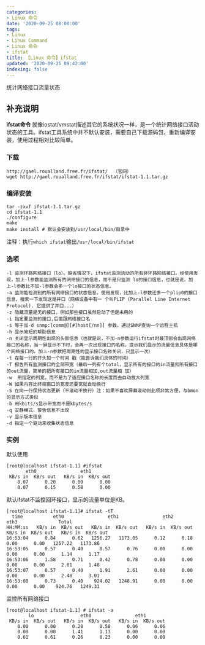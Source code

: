 ```yaml
---
categories:
- Linux 命令
date: '2020-09-25 08:00:00'
tags:
- Linux
- Linux Command
- Linux 命令
- ifstat
title: 【Linux 命令】ifstat
updated: '2020-09-25 09:42:00'
indexing: false
---
```


统计网络接口流量状态

## 补充说明

**ifstat命令** 就像iostat/vmstat描述其它的系统状况一样，是一个统计网络接口活动状态的工具。ifstat工具系统中并不默认安装，需要自己下载源码包，重新编译安装，使用过程相对比较简单。

###  下载 

```shell
http://gael.roualland.free.fr/ifstat/  （官网）
wget http://gael.roualland.free.fr/ifstat/ifstat-1.1.tar.gz
```

###  编译安装 

```shell
tar -zxvf ifstat-1.1.tar.gz
cd ifstat-1.1
./configure            
make
make install # 默认会安装到/usr/local/bin/目录中
```

注释：执行`which ifstat`输出`/usr/local/bin/ifstat`

###  选项 

```shell
-l 监测环路网络接口（lo）。缺省情况下，ifstat监测活动的所有非环路网络接口。经使用发现，加上-l参数能监测所有的网络接口的信息，而不是只监测 lo的接口信息，也就是说，加上-l参数比不加-l参数会多一个lo接口的状态信息。
-a 监测能检测到的所有网络接口的状态信息。使用发现，比加上-l参数还多一个plip0的接口信息，搜索一下发现这是并口（网络设备中有一 个叫PLIP (Parallel Line Internet Protocol). 它提供了并口...）
-z 隐藏流量是无的接口，例如那些接口虽然启动了但是未用的
-i 指定要监测的接口,后面跟网络接口名
-s 等于加-d snmp:[comm@][#]host[/nn]] 参数，通过SNMP查询一个远程主机
-h 显示简短的帮助信息
-n 关闭显示周期性出现的头部信息（也就是说，不加-n参数运行ifstat时最顶部会出现网络接口的名称，当一屏显示不下时，会再一次出现接口的名称，提示我们显示的流量信息具体是哪个网络接口的。加上-n参数把周期性的显示接口名称关闭，只显示一次）
-t 在每一行的开头加一个时间 戳（能告诉我们具体的时间）
-T 报告所有监测接口的全部带宽（最后一列有个total，显示所有的接口的in流量和所有接口的out流量，简单的把所有接口的in流量相加,out流量相 加）
-w  用指定的列宽，而不是为了适应接口名称的长度而去自动放大列宽
-W 如果内容比终端窗口的宽度还要宽就自动换行
-S 在同一行保持状态更新（不滚动不换行）注：如果不喜欢屏幕滚动则此项非常方便，与bmon的显示方式类似
-b 用kbits/s显示带宽而不是kbytes/s
-q 安静模式，警告信息不出现
-v 显示版本信息
-d 指定一个驱动来收集状态信息
```

###  实例 

默认使用

```shell
[root@localhost ifstat-1.1] #ifstat
       eth0                eth1       
 KB/s in  KB/s out   KB/s in  KB/s out
    0.07      0.20      0.00      0.00
    0.07      0.15      0.58      0.00
```

默认ifstat不监控回环接口，显示的流量单位是KB。

```shell
[root@localhost ifstat-1.1]# ifstat -tT
  time           eth0                eth1                eth2                eth3               Total      
HH:MM:ss   KB/s in  KB/s out   KB/s in  KB/s out   KB/s in  KB/s out   KB/s in  KB/s out   KB/s in  KB/s out
16:53:04      0.84      0.62   1256.27   1173.05      0.12      0.18      0.00      0.00   1257.22   1173.86
16:53:05      0.57      0.40      0.57      0.76      0.00      0.00      0.00      0.00      1.14      1.17
16:53:06      1.58      0.71      0.42      0.78      0.00      0.00      0.00      0.00      2.01      1.48
16:53:07      0.57      0.40      1.91      2.61      0.00      0.00      0.00      0.00      2.48      3.01
16:53:08      0.73      0.40    924.02   1248.91      0.00      0.00      0.00      0.00    924.76   1249.31
```

监控所有网络接口

```shell
[root@localhost ifstat-1.1] # ifstat -a
        lo                 eth0                eth1       
 KB/s in  KB/s out   KB/s in  KB/s out   KB/s in  KB/s out
    0.00      0.00      0.28      0.58      0.06      0.06
    0.00      0.00      1.41      1.13      0.00      0.00
    0.61      0.61      0.26      0.23      0.00      0.00
```

<!-- Linux命令行搜索引擎：https://jaywcjlove.github.io/linux-command/ -->
